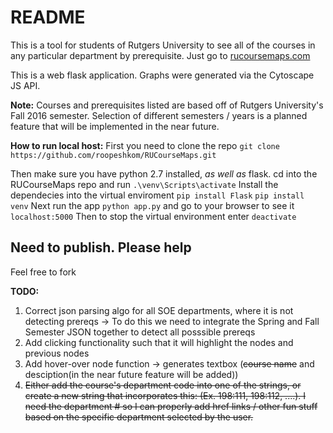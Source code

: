 README
=======
This is a tool for students of Rutgers University to see all of the courses in any particular department by prerequisite.
Just go to [rucoursemaps.com](https://rucoursemaps.com)

This is a web flask application.
Graphs were generated via the Cytoscape JS API.

**Note:** Courses and prerequisites listed are based off of Rutgers University's Fall 2016 semester. Selection of different semesters / years is a planned feature that will be implemented in the near future.


**How to run local host:**
First you need to clone the repo
`git clone https://github.com/roopeshkom/RUCourseMaps.git`

Then make sure you have python 2.7 installed, *as well as* flask.
cd into the RUCourseMaps repo and run
`.\venv\Scripts\activate`
Install the dependecies into the virtual enviroment
`pip install Flask`
`pip install venv`
Next run the app
`python app.py`
and go to your browser to see it `localhost:5000`
Then to stop the virtual environment enter `deactivate`

**Need to publish. Please help**
--------------------------------
Feel free to fork

**TODO:**

  1. Correct json parsing algo for all SOE departments, where it is not detecting prereqs
	-> To do this we need to integrate the Spring and Fall Semester JSON together to detect all posssible prereqs
  2. Add clicking functionality such that it will highlight the nodes and previous nodes
  3. Add hover-over node function -> generates textbox (~~course name~~ and desciption(in the near future feature will be added))
  4. <del>Either add the course's department code into one of the strings, or create a new string that incorporates this: (Ex. 198:111, 198:112, ....). I need the department # so I can properly add href links / other fun stuff based on the specific department selected by the user.</del>
